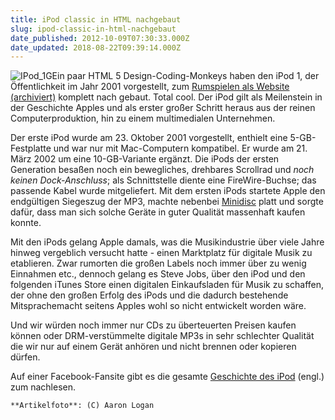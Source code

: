 ```yaml
---
title: iPod classic in HTML nachgebaut
slug: ipod-classic-in-html-nachgebaut
date_published: 2012-10-09T07:30:33.000Z
date_updated: 2018-08-22T09:39:14.000Z
---
```


![IPod_1G](//picdump.thafaker.de/2012/10/IPod_1G-100x100.jpg)Ein paar HTML 5 Design-Coding-Monkeys haben den iPod 1, der Öffentlichkeit im Jahr 2001 vorgestellt, zum [Rumspielen als Website (archiviert)](http://web.archive.org/web/20221218162142/http://inventikasolutions.com/demo/iPod/) komplett nach gebaut. Total cool. Der iPod gilt als Meilenstein in der Geschichte Apples und als erster großer Schritt heraus aus der reinen Computerproduktion, hin zu einem multimedialen Unternehmen. 

Der erste iPod wurde am 23. Oktober 2001 vorgestellt, enthielt eine 5-GB-Festplatte und war nur mit Mac-Computern kompatibel. Er wurde am 21. März 2002 um eine 10-GB-Variante ergänzt. Die iPods der ersten Generation besaßen noch ein bewegliches, drehbares Scrollrad und *noch keinen Dock-Anschluss*; als Schnittstelle diente eine FireWire-Buchse; das passende Kabel wurde mitgeliefert. Mit dem ersten iPods startete Apple den endgültigen Siegeszug der MP3, machte nebenbei [Minidisc](__GHOST_URL__/Krafft-Prinzmetal/skalen/2012/08/digitalien.html) platt und sorgte dafür, dass man sich solche Geräte in guter Qualität massenhaft kaufen konnte.

Mit den iPods gelang Apple damals, was die Musikindustrie über viele Jahre hinweg vergeblich versucht hatte - einen Marktplatz für digitale Musik zu etablieren. Zwar rumorten die großen Labels noch immer über zu wenig Einnahmen etc., dennoch gelang es Steve Jobs, über den iPod und den folgenden iTunes Store einen digitalen Einkaufsladen für Musik zu schaffen, der ohne den großen Erfolg des iPods und die dadurch bestehende Mitsprachemacht seitens Apples wohl so nicht entwickelt worden wäre.

Und wir würden noch immer nur CDs zu überteuerten Preisen kaufen können oder DRM-verstümmelte digitale MP3s in sehr schlechter Qualität die wir nur auf einem Gerät anhören und nicht brennen oder kopieren dürfen.

Auf einer Facebook-Fansite gibt es die gesamte [Geschichte des iPod](https://www.facebook.com/notes/inventika-solutions/1000-songs-in-your-pocket-now-in-html5/365304836887080) (engl.) zum nachlesen.

`**Artikelfoto**: (C) Aaron Logan`

